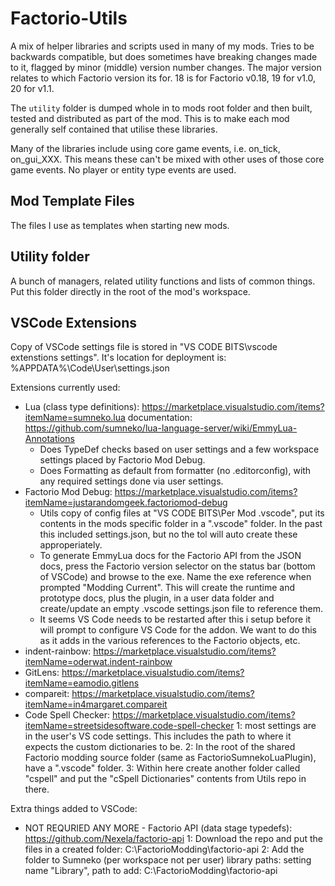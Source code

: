 # Factorio-Utils
A mix of helper libraries and scripts used in many of my mods. Tries to be backwards compatible, but does sometimes have breaking changes made to it, flagged by minor (middle) version number changes.
The major version relates to which Factorio version its for. 18 is for Factorio v0.18, 19 for v1.0, 20 for v1.1.

The `utility` folder is dumped whole in to mods root folder and then built, tested and distributed as part of the mod. This is to make each mod generally self contained that utilise these libraries.

Many of the libraries include using core game events, i.e. on_tick, on_gui_XXX. This means these can't be mixed with other uses of those core game events. No player or entity type events are used.


Mod Template Files
-----------
The files I use as templates when starting new mods.


Utility folder
-----------
A bunch of managers, related utility functions and lists of common things. Put this folder directly in the root of the mod's workspace.


VSCode Extensions
----------

Copy of VSCode settings file is stored in "VS CODE BITS\vscode extenstions settings". It's location for deployment is: %APPDATA%\Code\User\settings.json

Extensions currently used:
 - Lua (class type definitions): https://marketplace.visualstudio.com/items?itemName=sumneko.lua    documentation: https://github.com/sumneko/lua-language-server/wiki/EmmyLua-Annotations
	- Does TypeDef checks based on user settings and a few workspace settings placed by Factorio Mod Debug.
	- Does Formatting as default from formatter (no .editorconfig), with any required settings done via user settings.
 - Factorio Mod Debug: https://marketplace.visualstudio.com/items?itemName=justarandomgeek.factoriomod-debug
	- Utils copy of config files at "VS CODE BITS\Per Mod .vscode", put its contents in the mods specific folder in a ".vscode" folder. In the past this included settings.json, but no the tol will auto create these approperiately.
	- To generate EmmyLua docs for the Factorio API from the JSON docs, press the Factorio version selector on the status bar (bottom of VSCode) and browse to the exe. Name the exe reference when prompted "Modding Current". This will create the runtime and prototype docs, plus the plugin, in a user data folder and create/update an empty .vscode settings.json file to reference them.
	- It seems VS Code needs to be restarted after this i setup before it will prompt to configure VS Code for the addon. We want to do this as it adds in the various references to the Factorio objects, etc.
 - indent-rainbow: https://marketplace.visualstudio.com/items?itemName=oderwat.indent-rainbow
 - GitLens: https://marketplace.visualstudio.com/items?itemName=eamodio.gitlens
 - compareit: https://marketplace.visualstudio.com/items?itemName=in4margaret.compareit
 - Code Spell Checker: https://marketplace.visualstudio.com/items?itemName=streetsidesoftware.code-spell-checker
	1: most settings are in the user's VS code settings. This includes the path to where it expects the custom dictionaries to be.
	2: In the root of the shared Factorio modding source folder (same as FactorioSumnekoLuaPlugin), have a ".vscode" folder.
	3: Within here create another folder called "cspell" and put the "cSpell Dictionaries" contents from Utils repo in there.
	
Extra things added to VSCode:
 - NOT REQURIED ANY MORE - Factorio API (data stage typedefs): https://github.com/Nexela/factorio-api
	1: Download the repo and put the files in a created folder: C:\FactorioModding\factorio-api
	2: Add the folder to Sumneko (per workspace not per user) library paths: setting name "Library", path to add: C:\FactorioModding\factorio-api
